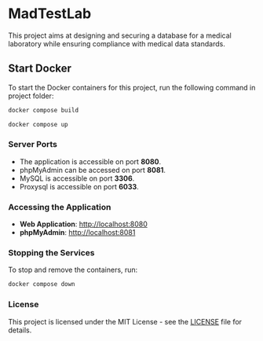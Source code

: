 # MadTestLab

This project aims at designing and securing a database for a medical laboratory while ensuring compliance with medical data standards.

## Start Docker

To start the Docker containers for this project, run the following command in project folder:

```bash
docker compose build
```
```bash
docker compose up
```

### Server Ports

- The application is accessible on port **8080**.
- phpMyAdmin can be accessed on port **8081**.
- MySQL is accessible on port **3306**.
- Proxysql is accessible on port **6033**.

### Accessing the Application

- **Web Application**: [http://localhost:8080](http://localhost:8080)
- **phpMyAdmin**: [http://localhost:8081](http://localhost:8081)

### Stopping the Services

To stop and remove the containers, run:

```bash
docker compose down
```

### License

This project is licensed under the MIT License - see the [LICENSE](LICENSE) file for details.
